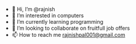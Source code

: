 - 👋 Hi, I’m @rajnish
- 👀 I’m interested in computers
- 🌱 I’m currently learning programming
- 💞️ I’m looking to collaborate on fruitfull job offers
- 📫 How to reach me rajnishpal001@gmail.com

<!---
rajnishpal001/rajnishpal001 is a ✨ special ✨ repository because its `README.md` (this file) appears on your GitHub profile.
You can click the Preview link to take a look at your changes.
--->
